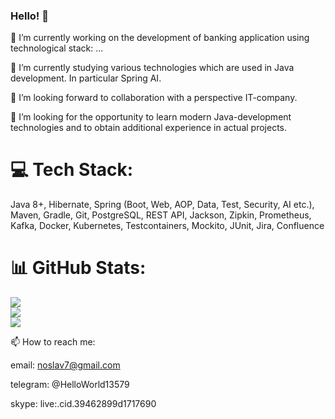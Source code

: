 ### Hello! 👋

🔭 I’m currently working on the development of banking application using technological stack: ...

🌱 I’m currently studying various technologies which are used in Java development. In particular Spring AI.

👯 I’m looking forward to collaboration with a perspective IT-company.

🤔 I’m looking for the opportunity to learn modern Java-development technologies and to obtain additional experience in actual projects.

# 💻 Tech Stack:
Java 8+, Hibernate, Spring (Boot, Web, AOP, Data, Test, Security, AI etc.), Maven, Gradle, Git, PostgreSQL, REST API, Jackson, Zipkin, Prometheus, Kafka, Docker, Kubernetes, Testcontainers, Mockito, JUnit, Jira, Confluence
# 📊 GitHub Stats:
![](https://github-readme-stats.vercel.app/api?username=noslav7&theme=solarized-light&hide_border=false&include_all_commits=false&count_private=false)<br/>
![](https://github-readme-streak-stats.herokuapp.com/?user=noslav7&theme=solarized-light&hide_border=false)<br/>
![](https://github-readme-stats.vercel.app/api/top-langs/?username=noslav7&theme=solarized-light&hide_border=false&include_all_commits=false&count_private=false&layout=compact)

📫 How to reach me: 

email: noslav7@gmail.com

telegram: @HelloWorld13579

skype: live:.cid.39462899d1717690
